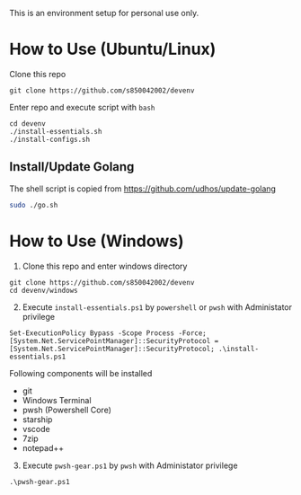 This is an environment
setup for personal use only.

# **How to Use (Ubuntu/Linux)**
Clone this repo

```
git clone https://github.com/s850042002/devenv
```

Enter repo and execute script with `bash`
```
cd devenv
./install-essentials.sh
./install-configs.sh
```

## **Install/Update Golang**
The shell script is copied from https://github.com/udhos/update-golang

```sh
sudo ./go.sh
```

# **How to Use (Windows)**
1. Clone this repo and enter windows directory
```
git clone https://github.com/s850042002/devenv
cd devenv/windows
```

2. Execute `install-essentials.ps1` by `powershell` or `pwsh` with Administator privilege
```
Set-ExecutionPolicy Bypass -Scope Process -Force; [System.Net.ServicePointManager]::SecurityProtocol = [System.Net.ServicePointManager]::SecurityProtocol; .\install-essentials.ps1
```
Following components will be installed
- git
- Windows Terminal
- pwsh (Powershell Core)
- starship
- vscode
- 7zip
- notepad++

3. Execute `pwsh-gear.ps1` by `pwsh` with Administator privilege
```
.\pwsh-gear.ps1
```
